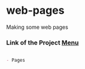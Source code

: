 # web-pages

Making some web pages

### Link of the Project [Menu](https://mridul2820.github.io/web-pages/)

```markdown

- Pages

```
